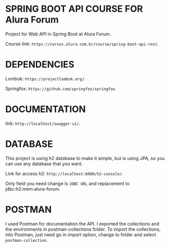 # SPRING BOOT API COURSE FOR Alura Forum #

Project for Web API in Spring Boot at Alura Forum.

Course link: `https://cursos.alura.com.br/course/spring-boot-api-rest`.

# DEPENDENCIES #

Lombok: `https://projectlombok.org/`.

Springfox: `https://github.com/springfox/springfox`.

# DOCUMENTATION #

link: `http://localhost/swagger-ui/`.

# DATABASE #

This project is using h2 database to make it simple, but is using JPA, so you can use any database that you want.

Link for access h2: `http://localhost:8080/h2-console/`.

Only field you need change is `JDBC URL` and replacement to jdbc:h2:mem:alura-forum.

# POSTMAN #

I used Postman for documentation the API. I exported the collections and the environments in postman-collections 
folder. To import the collections, into Postman, just need go in import option, change to folder and select 
`postman-collection`.